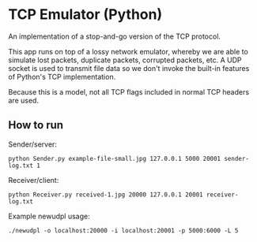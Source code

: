 TCP Emulator (Python)
=====================
An implementation of a stop-and-go version of the TCP protocol.

This app runs on top of a lossy network emulator, whereby we are able to simulate lost packets, duplicate packets, corrupted packets, etc. A UDP socket is used to transmit file data so we don't invoke the built-in features of Python's TCP implementation.

Because this is a model, not all TCP flags included in normal TCP headers are used. 

How to run
----------
Sender/server:
```
python Sender.py example-file-small.jpg 127.0.0.1 5000 20001 sender-log.txt 1
```

Receiver/client:
```
python Receiver.py received-1.jpg 20000 127.0.0.1 20001 receiver-log.txt
```

Example newudpl usage:
```
./newudpl -o localhost:20000 -i localhost:20001 -p 5000:6000 -L 5
```